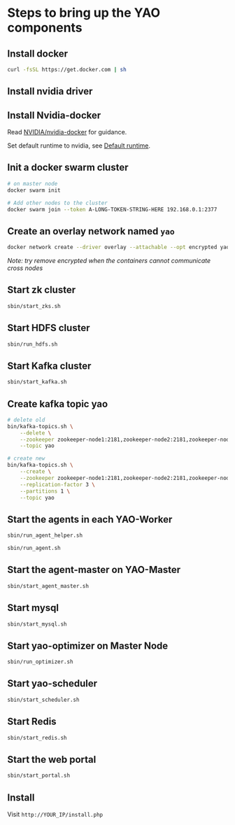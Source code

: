 # Steps to bring up the YAO components

## Install docker
```bash
curl -fsSL https://get.docker.com | sh
```


## Install nvidia driver


## Install Nvidia-docker
Read [NVIDIA/nvidia-docker](https://github.com/NVIDIA/nvidia-docker) for guidance.

Set default runtime to nvidia, see [Default runtime](https://github.com/NVIDIA/nvidia-docker/wiki/Advanced-topics#default-runtime).


## Init a docker swarm cluster
```bash
# on master node
docker swarm init

# Add other nodes to the cluster
docker swarm join --token A-LONG-TOKEN-STRING-HERE 192.168.0.1:2377
```


## Create an overlay network named `yao`
```bash
docker network create --driver overlay --attachable --opt encrypted yao-net
```

*Note: try remove encrypted when the containers cannot communicate cross nodes*


## Start zk cluster
```bash
sbin/start_zks.sh
```

## Start HDFS cluster
```bash
sbin/run_hdfs.sh
```

## Start Kafka cluster
```bash
sbin/start_kafka.sh
```


## Create kafka topic yao
```bash
# delete old
bin/kafka-topics.sh \
	--delete \
	--zookeeper zookeeper-node1:2181,zookeeper-node2:2181,zookeeper-node3:2181 \
	--topic yao

# create new
bin/kafka-topics.sh \
	--create \
	--zookeeper zookeeper-node1:2181,zookeeper-node2:2181,zookeeper-node3:2181 \
	--replication-factor 3 \
	--partitions 1 \
	--topic yao
```


## Start the agents in each YAO-Worker
```bash
sbin/run_agent_helper.sh

sbin/run_agent.sh
```

## Start the agent-master on YAO-Master
```bash
sbin/start_agent_master.sh
```


## Start mysql
```bash
sbin/start_mysql.sh
```

## Start yao-optimizer on Master Node
```bash
sbin/run_optimizer.sh
```

## Start yao-scheduler
```bash
sbin/start_scheduler.sh
```

## Start Redis
```bash
sbin/start_redis.sh
```

## Start the web portal
```bash
sbin/start_portal.sh
```

## Install

Visit `http://YOUR_IP/install.php`

